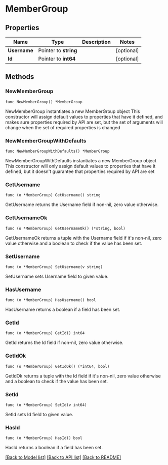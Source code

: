 # MemberGroup

## Properties

Name | Type | Description | Notes
------------ | ------------- | ------------- | -------------
**Username** | Pointer to **string** |  | [optional] 
**Id** | Pointer to **int64** |  | [optional] 

## Methods

### NewMemberGroup

`func NewMemberGroup() *MemberGroup`

NewMemberGroup instantiates a new MemberGroup object
This constructor will assign default values to properties that have it defined,
and makes sure properties required by API are set, but the set of arguments
will change when the set of required properties is changed

### NewMemberGroupWithDefaults

`func NewMemberGroupWithDefaults() *MemberGroup`

NewMemberGroupWithDefaults instantiates a new MemberGroup object
This constructor will only assign default values to properties that have it defined,
but it doesn't guarantee that properties required by API are set

### GetUsername

`func (o *MemberGroup) GetUsername() string`

GetUsername returns the Username field if non-nil, zero value otherwise.

### GetUsernameOk

`func (o *MemberGroup) GetUsernameOk() (*string, bool)`

GetUsernameOk returns a tuple with the Username field if it's non-nil, zero value otherwise
and a boolean to check if the value has been set.

### SetUsername

`func (o *MemberGroup) SetUsername(v string)`

SetUsername sets Username field to given value.

### HasUsername

`func (o *MemberGroup) HasUsername() bool`

HasUsername returns a boolean if a field has been set.

### GetId

`func (o *MemberGroup) GetId() int64`

GetId returns the Id field if non-nil, zero value otherwise.

### GetIdOk

`func (o *MemberGroup) GetIdOk() (*int64, bool)`

GetIdOk returns a tuple with the Id field if it's non-nil, zero value otherwise
and a boolean to check if the value has been set.

### SetId

`func (o *MemberGroup) SetId(v int64)`

SetId sets Id field to given value.

### HasId

`func (o *MemberGroup) HasId() bool`

HasId returns a boolean if a field has been set.


[[Back to Model list]](../README.md#documentation-for-models) [[Back to API list]](../README.md#documentation-for-api-endpoints) [[Back to README]](../README.md)


